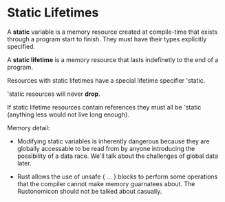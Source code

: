 # Static Lifetimes

A **static** variable is a memory resource created at compile-time that exists through a program start to finish. They must have their types explicitly specified. 

A **static lifetime** is a memory resource that lasts indefinetly to the end of a program.

Resources with static lifetimes have a special lifetime specifier 'static.

'static resources will never **drop**.

If static lifetime resources contain references they must all be 'static (anything less would not live long enough).

Memory detail:

* Modifying static variables is inherently dangerous because they are globally accessable to be read from by anyone introducing the possibility of a data race. We'll talk about the challenges of global data later.

* Rust allows the use of unsafe { ... } blocks to perform some operations that the compiler cannot make memory guarnatees about. The Rustonomicon should not be talked about casually.

